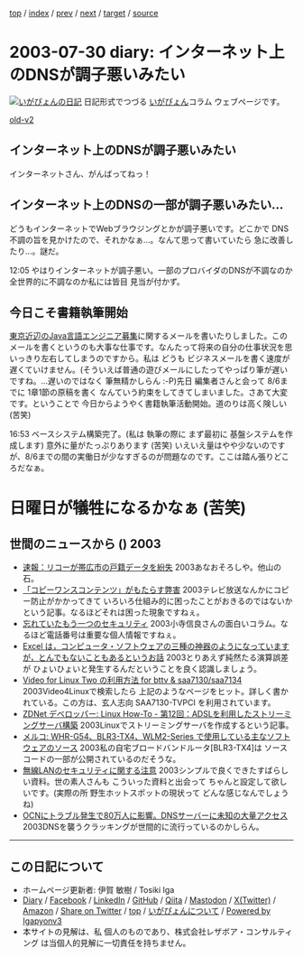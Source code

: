 [top](../index.html) 
 / [index](index.html) 
 / [prev](ig030729.html) 
 / [next](ig030731.html) 
 / [target](https://www.igapyon.jp/igapyon/diary/2003/ig030730.html) 
 / [source](https://github.com/igapyon/diary/blob/master/2003/ig030730.src.md) 

2003-07-30 diary: インターネット上のDNSが調子悪いみたい
=====================================================================================================
[![いがぴょんの日記](https://www.igapyon.jp/igapyon/diary/images/iga202308_64.jpg "いがぴょん")](https://www.igapyon.jp/igapyon/diary/memo/memoigapyon.html) 日記形式でつづる [いがぴょん](https://www.igapyon.jp/igapyon/diary/memo/memoigapyon.html)コラム ウェブページです。

[old-v2](ig030730-orig.html)

## インターネット上のDNSが調子悪いみたい

インターネットさん、がんばってねっ！


## インターネット上のDNSの一部が調子悪いみたい…

どうもインターネットでWebブラウジングとかが調子悪いです。どこかで DNS不調の旨を見かけたので、それかなぁ…。なんて思って書いていたら 急に改善したり…。謎だ。

12:05 やはりインターネットが調子悪い。一部のプロバイダのDNSが不調なのか 全世界的に不調なのか私には皆目 見当が付かず。

## 今日こそ書籍執筆開始

[東京近辺のJava言語エンジニア募集](ig030728.html)に関するメールを書いたりしました。このメールを書くというのも大事な仕事です。なんたって将来の自分の仕事状況を思いっきり左右してしまうのですから。私は どうも ビジネスメールを書く速度が遅くていけません。(そういえば普通の遊びメールにしたってやっぱり筆が遅いですね。…遅いのではなく 筆無精かしらん :-P)先日 編集者さんと会って 8/6までに 1章1節の原稿を書く なんていう約束をしてきてしまいました。さあて大変です。ということで 今日からようやく書籍執筆活動開始。道のりは高く険しい (苦笑)

16:53 ベースシステム構築完了。(私は 執筆の際に まず最初に 基盤システムを作成します) 意外に量がたっぷりあります (苦笑) いえいえ量はやや少ないのですが、8/6までの間の実働日が少なすぎるのが問題なのです。ここは踏ん張りどころだなぁ。
# 日曜日が犠牲になるかなぁ (苦笑)

## 世間のニュースから () 2003

* [速報：リコーが帯広市の戸籍データを紛失](http://itpro.nikkeibp.co.jp/free/NC/NEWS/20030725/2/)  2003あなおそろしや。他山の石。
* [「コピーワンスコンテンツ」がもたらす弊害](http://www.zdnet.co.jp/news/0307/29/cjad_redwave.html)  2003テレビ放送なんかにコピー防止がかかってきて いろいろ仕組み的に困ったことがおきるのではないか という記事。なるほどそれは困った現象ですねぇ。
* [忘れていたもう一つのセキュリティ](http://www.zdnet.co.jp/news/0307/18/cjad_kodera.html)  2003小寺信良さんの面白いコラム。なるほど電話番号は重要な個人情報ですねぇ。
* [Excel は，コンピュータ・ソフトウェアの三種の神器のようになっていますが，とんでもないこともあるというお話](http://aoki2.si.gunma-u.ac.jp/Hanasi/excel/)  2003とりあえず純然たる演算誤差が ひょいひょいと発生するんだということを良く認識しましょう。
* [Video for Linux Two の利用方法 for bttv & saa7130/saa7134](http://www.vision.ie.niigata-u.ac.jp/~tamaki/v4l2-bttv2.html)  2003Video4Linuxで検索したら 上記のようなページをヒット。詳しく書かれている。この方は、玄人志向 SAA7130-TVPCI を利用されています。
* [ZDNet デベロッパー: Linux How-To - 第12回：ADSLを利用したストリーミングサーバ構築](http://www.zdnet.co.jp/help/howto/linux/0007master/12/)  2003Linuxでストリーミングサーバを作成するという記事。
* [メルコ: WHR-G54、BLR3-TX4、WLM2-Series で使用している主なソフトウェアのソース](http://buffalo.melcoinc.co.jp/download/driver/lan/linux_whr.html#WLA-T1)  2003私の自宅ブロードバンドルータ[BLR3-TX4]は ソースコードの一部が公開されているのだそうな。
* [無線LANのセキュリティに関する注意](http://www.ipa.go.jp/security/ciadr/20030228wirelesslan.html)  2003シンプルで良くできたすばらしい資料。世の素人さんも こういった資料と出会って ちゃんと設定して欲しいです。(実際の所 野生ホットスポットの現状って どんな感じなんでしょうね)
* [OCNにトラブル発生で80万人に影響。DNSサーバーに未知の大量アクセス](http://itpro.nikkeibp.co.jp/free/NCC/NEWS/20030729/4/)  2003DNSを襲うクラッキングが世間的に流行っているのかしらん。


----------------------------------------------------------------------------------------------------

## この日記について

* ホームページ更新者: 伊賀 敏樹 / Tosiki Iga
* [Diary](https://www.igapyon.jp/igapyon/diary/) / [Facebook](https://www.facebook.com/igapyon) / [LinkedIn](https://www.linkedin.com/in/toshikiiga) / [GitHub](https://github.com/igapyon) / [Qiita](https://qiita.com/igapyon) / [Mastodon](https://social.vivaldi.net/@igapyon) / [X(Twitter)](https://twitter.com/ToshikiIga) / [Amazon](https://www.amazon.co.jp/%E4%BC%8A%E8%B3%80-%E6%95%8F%E6%A8%B9/e/B004LTQWCQ) / 
[Share on Twitter](https://twitter.com/intent/tweet?hashtags=igapyon%2Cdiary%2C%E3%81%84%E3%81%8C%E3%81%B4%E3%82%87%E3%82%93&text=%E3%82%A4%E3%83%B3%E3%82%BF%E3%83%BC%E3%83%8D%E3%83%83%E3%83%88%E4%B8%8A%E3%81%AEDNS%E3%81%8C%E8%AA%BF%E5%AD%90%E6%82%AA%E3%81%84%E3%81%BF%E3%81%9F%E3%81%84&url=https%3A%2F%2Fwww.igapyon.jp%2Figapyon%2Fdiary%2F2003%2Fig030730.html) / [top](../index.html) / [いがぴょんについて](https://www.igapyon.jp/igapyon/diary/memo/memoigapyon.html) / [Powered by Igapyonv3](https://github.com/igapyon/igapyonv3)
* 本サイトの見解は、私 個人のものであり、株式会社レザボア・コンサルティング は当個人的見解に一切責任を持ちません。 
